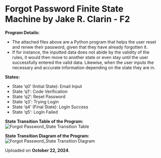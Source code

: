 # Forgot Password Finite State Machine by Jake R. Clarin - F2

**Program Details:**
- The attached files above are a Python program that helps the user reset and renew their password, given that they have already forgotten it.
- If for instance, the inputted data does not abide by the validity of the rules, it would then move to another state or even stay until the user successfully entered the valid data. Likewise, when the user inputs the necessary and accurate information depending on the state they are in. 

**States:**
- State ‘q0’ (Initial State): Email Input
- State ‘q1': Code Verification
- State ‘q2’: Reset Password
- State ‘q3': Trying Login
- State ‘q4’ (Final State): Login Success
- State ‘q5': Login Failed

**State Transition Table of the Program:**
![Forgot Password_State Transition Table](https://github.com/user-attachments/assets/99b3b17f-c98e-4ca9-99ba-d440d5c4f10f)

**State Transition Diagram of the Program:**
![Forgot Password_State Transition Diagram](https://github.com/user-attachments/assets/9995f4cb-645d-400d-8e88-9afc627e9818)

Uploaded on **October 22, 2024**.
